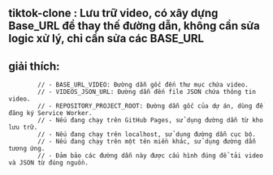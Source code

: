 ## tiktok-clone : Lưu trữ video, có xây dựng Base_URL để thay thế đường dẫn, không cần sửa logic xử lý, chỉ cần sửa các BASE_URL

## giải thích:
            // - BASE_URL_VIDEO: Đường dẫn gốc đến thư mục chứa video.
            // - VIDEOS_JSON_URL: Đường dẫn đến file JSON chứa thông tin video.
            // - REPOSITORY_PROJECT_ROOT: Đường dẫn gốc của dự án, dùng để đăng ký Service Worker.
            // - Nếu đang chạy trên GitHub Pages, sử dụng đường dẫn từ kho lưu trữ.
            // - Nếu đang chạy trên localhost, sử dụng đường dẫn cục bộ.
            // - Nếu đang chạy trên một tên miền khác, sử dụng đường dẫn tương ứng.
            // - Đảm bảo các đường dẫn này được cấu hình đúng để tải video và JSON từ đúng nguồn.